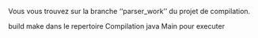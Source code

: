 Vous vous trouvez sur la branche ‘‘parser_work’’ du projet de compilation.

build make dans le repertoire Compilation
java Main pour executer
